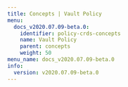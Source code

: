 ```yaml
---
title: Concepts | Vault Policy
menu:
  docs_v2020.07.09-beta.0:
    identifier: policy-crds-concepts
    name: Vault Policy
    parent: concepts
    weight: 50
menu_name: docs_v2020.07.09-beta.0
info:
  version: v2020.07.09-beta.0
---
```


